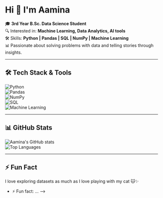 # Hi 👋 I'm Aamina  

🎓 **3rd Year B.Sc. Data Science Student**  
🔍 Interested in: **Machine Learning, Data Analytics, AI tools**  
🛠️ Skills: **Python | Pandas | SQL | NumPy | Machine Learning**  
📊 Passionate about solving problems with data and telling stories through insights.  

---

## 🛠️ Tech Stack & Tools
![Python](https://img.shields.io/badge/Python-3776AB?style=for-the-badge&logo=python&logoColor=white)  
![Pandas](https://img.shields.io/badge/Pandas-150458?style=for-the-badge&logo=pandas&logoColor=white)  
![NumPy](https://img.shields.io/badge/Numpy-013243?style=for-the-badge&logo=numpy&logoColor=white)  
![SQL](https://img.shields.io/badge/SQL-003B57?style=for-the-badge&logo=postgresql&logoColor=white)   
![Machine Learning](https://img.shields.io/badge/Machine%20Learning-FF6F00?style=for-the-badge&logo=scikit-learn&logoColor=white)  

---

## 📊 GitHub Stats
![Aamina's GitHub stats](https://github-readme-stats.vercel.app/api?username=aamina-codes&show_icons=true&theme=radical)  
![Top Languages](https://github-readme-stats.vercel.app/api/top-langs/?username=aamina-codes&layout=compact&theme=radical)  

---

## ⚡ Fun Fact
I love exploring datasets as much as I love playing with my cat 🐱✨  



- ⚡ Fun fact: ...
-->
